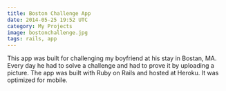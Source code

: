 ```yaml
---
title: Boston Challenge App
date: 2014-05-25 19:52 UTC
category: My Projects
image: bostonchallenge.jpg
tags: rails, app
---
```


This app was built for challenging my boyfriend at his stay in Bostan, MA. Every day he had to solve a challenge and had to prove it by uploading a picture. The app was built with Ruby on Rails and hosted at Heroku. It was optimized for mobile.
